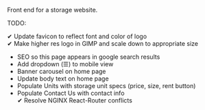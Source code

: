 Front end for a storage website.

TODO: 

   &#x2714;  Update favicon to reflect font and color of logo\
   &#x2714;  Make higher res logo in GIMP and scale down to appropriate size 
  -  SEO so this page appears in google search results
  -  Add dropdown (&#9776;) to mobile view
  -  Banner carousel on home page
  -  Update body text on home page
  -  Populate Units with storage unit specs (price, size, rent button)
  -  Populate Contact Us with contact info\
   &#x2714;  Resolve NGINX React-Router conflicts
